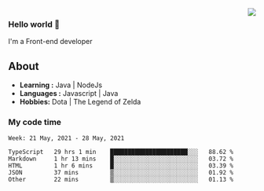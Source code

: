 <img align='right' src="https://github-readme-stats.vercel.app/api?username=jumodada&show_icons=true&theme=vue">

### Hello world 👋

I'm a Front-end developer 
    
## About
-  **Learning :** Java | NodeJs
-  **Languages :** Javascript | Java
-  **Hobbies:** Dota | The Legend of Zelda

### My code time

<!--START_SECTION:waka-->
```text
Week: 21 May, 2021 - 28 May, 2021

TypeScript   29 hrs 1 min    ██████████████████████░░░   88.62 % 
Markdown     1 hr 13 mins    █░░░░░░░░░░░░░░░░░░░░░░░░   03.72 % 
HTML         1 hr 6 mins     █░░░░░░░░░░░░░░░░░░░░░░░░   03.39 % 
JSON         37 mins         ▒░░░░░░░░░░░░░░░░░░░░░░░░   01.92 % 
Other        22 mins         ▒░░░░░░░░░░░░░░░░░░░░░░░░   01.13 % 
```
<!--END_SECTION:waka-->
